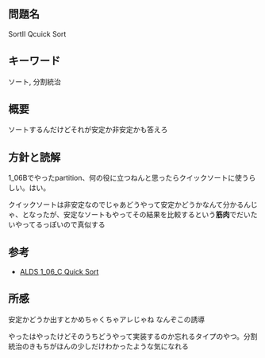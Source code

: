 ## 問題名
SortⅡ Qcuick Sort
## キーワード
ソート, 分割統治

## 概要
ソートするんだけどそれが安定か非安定かも答えろ
## 方針と読解
1_06Bでやったpartition、何の役に立つねんと思ったらクイックソートに使うらしい。はい。

クイックソートは非安定なのでじゃあどうやって安定かどうかなんて分かるんじゃ、となったが、安定なソートもやってその結果を比較するという**筋肉**でだいたいやってるっぽいので真似する

## 参考
- [ALDS 1_06_C Quick Sort](http://or3.hatenablog.com/entry/2018/12/24/183802)

## 所感
安定かどうか出すとかめちゃくちゃアレじゃね なんぞこの誘導

やったはやったけどそのうちどうやって実装するのか忘れるタイプのやつ。分割統治のきもちがほんの少しだけわかったような気になれる